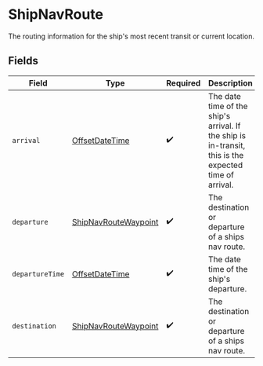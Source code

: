 # ShipNavRoute

The routing information for the ship's most recent transit or current location.


## Fields

| Field                                                                                                 | Type                                                                                                  | Required                                                                                              | Description                                                                                           |
| ----------------------------------------------------------------------------------------------------- | ----------------------------------------------------------------------------------------------------- | ----------------------------------------------------------------------------------------------------- | ----------------------------------------------------------------------------------------------------- |
| `arrival`                                                                                             | [OffsetDateTime](https://docs.oracle.com/javase/8/docs/api/java/time/OffsetDateTime.html)             | :heavy_check_mark:                                                                                    | The date time of the ship's arrival. If the ship is in-transit, this is the expected time of arrival. |
| `departure`                                                                                           | [ShipNavRouteWaypoint](../../models/shared/ShipNavRouteWaypoint.md)                                   | :heavy_check_mark:                                                                                    | The destination or departure of a ships nav route.                                                    |
| `departureTime`                                                                                       | [OffsetDateTime](https://docs.oracle.com/javase/8/docs/api/java/time/OffsetDateTime.html)             | :heavy_check_mark:                                                                                    | The date time of the ship's departure.                                                                |
| `destination`                                                                                         | [ShipNavRouteWaypoint](../../models/shared/ShipNavRouteWaypoint.md)                                   | :heavy_check_mark:                                                                                    | The destination or departure of a ships nav route.                                                    |